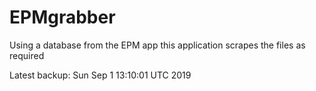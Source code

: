 # EPMgrabber
Using a database from the EPM app this application scrapes the files as required


Latest backup: Sun Sep 1 13:10:01 UTC 2019
